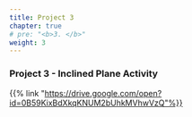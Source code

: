 ```yaml
---
title: Project 3
chapter: true
# pre: "<b>3. </b>"
weight: 3
---
```


### Project 3 - Inclined Plane Activity

{{% link "https://drive.google.com/open?id=0B59KixBdXkqKNUM2bUhkMVhwVzQ"%}}
